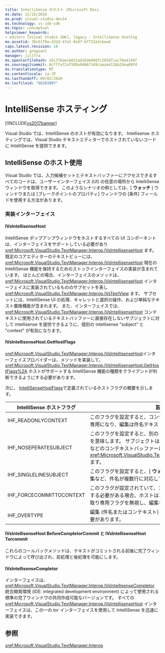 ```yaml
---
title: IntelliSense のホスト |Microsoft Docs
ms.date: 11/15/2016
ms.prod: visual-studio-dev14
ms.technology: vs-ide-sdk
ms.topic: conceptual
helpviewer_keywords:
- editors [Visual Studio SDK], legacy - IntelliSense hosting
ms.assetid: 20c61f8a-d32d-47e2-9c67-bf721e2cbead
caps.latest.revision: 18
ms.author: gregvanl
manager: jillfra
ms.openlocfilehash: a5c378aec6822a436de0d8fc2656fcac7be4149f
ms.sourcegitcommit: 6cfffa72af599a9d667249caaaa411bb28ea69fd
ms.translationtype: MT
ms.contentlocale: ja-JP
ms.lasthandoff: 09/02/2020
ms.locfileid: "68203897"
---
```

# <a name="intellisense-hosting"></a>IntelliSense ホスティング
[!INCLUDE[vs2017banner](../includes/vs2017banner.md)]

Visual Studio では、IntelliSense のホストが有効になります。 Intellisense ホスティングでは、Visual Studio テキストエディターでホストされていないコードに IntelliSense を提供できます。  
  
## <a name="intellisense-hosting-usage"></a>IntelliSense のホスト使用  
 Visual Studio では、入力候補セットとテキストバッファーにアクセスできるすべてのコードは、ユーザーインターフェイス (UI) の任意の場所から IntelliSense ウィンドウを取得できます。 このようなシナリオの例としては、[ **ウォッチ** ] ウィンドウまたは [ブレークポイントのプロパティ] ウィンドウの [条件] フィールドを使用する方法があります。  
  
### <a name="implementation-interfaces"></a>実装インターフェイス  
  
#### <a name="ivsintellisensehost"></a>IVsIntellisenseHost  
 IntelliSense ポップアップウィンドウをホストするすべての UI コンポーネントは、インターフェイスをサポートしている必要があり <xref:Microsoft.VisualStudio.TextManager.Interop.IVsIntellisenseHost> ます。 既定のコアエディターのテキストビューには、 <xref:Microsoft.VisualStudio.TextManager.Interop.IVsIntellisenseHost> 現在の IntelliSense 機能を保持するためのストックインターフェイスの実装が含まれています。 ほとんどの場合、インターフェイスのメソッドは、 <xref:Microsoft.VisualStudio.TextManager.Interop.IVsIntellisenseHost> インターフェイスに実装されているもののサブセットを表し <xref:Microsoft.VisualStudio.TextManager.Interop.IVsTextView> ます。 サブセットには、IntelliSense UI の処理、キャレットと選択の操作、および単純なテキスト置換機能が含まれます。 また、インターフェイスでは、 <xref:Microsoft.VisualStudio.TextManager.Interop.IVsIntellisenseHost> コンテキストに使用されているテキストバッファーに直接存在しないサブジェクトに対して intellisense を提供できるように、個別の intellisense "subject" と "context" が有効になります。  
  
#### <a name="ivsintellisensehostgethostflags"></a>IVsIntellisenseHost.GetHostFlags  
 <xref:Microsoft.VisualStudio.TextManager.Interop.IVsIntellisenseHost>インターフェイスプロバイダーは、メソッドを実装して、 <xref:Microsoft.VisualStudio.TextManager.Interop.IVsIntellisenseHost.GetHostFlags%2A> ホストがサポートする IntelliSense 機能の種類をクライアントが判断できるようにする必要があります。  
  
 次に、 [IntelliSenseHostFlags](../extensibility/intellisensehostflags.md)で定義されているホストフラグの概要を示します。  
  
|IntelliSense ホストフラグ|説明|  
|----------------------------|-----------------|  
|IHF_READONLYCONTEXT|このフラグを設定すると、コンテキストバッファーは読み取り専用になり、編集は件名テキスト内でのみ行われます。|  
|IHF_NOSEPERATESUBJECT|このフラグを設定すると、別の IntelliSense の件名がないことを意味します。 サブジェクトは、従来の IntelliSense システムなどのコンテキストバッファーに存在し <xref:Microsoft.VisualStudio.TextManager.Interop.IVsTextView> ます。|  
|IHF_SINGLELINESUBJECT|このフラグを設定すると、[ **ウォッチ** ] ウィンドウの単一行の編集など、件名が複数行に対応していないことを意味します。|  
|IHF_FORCECOMMITTOCONTEXT|このフラグが設定されていて、コンテキストバッファーを更新する必要がある場合、ホストはコンテキストバッファーの読み取り専用フラグを無視し、編集を続行できるようにします。|  
|IHF_OVERTYPE|編集 (件名またはコンテキスト) は、上書きモードで実行する必要があります。|  
  
#### <a name="ivsintellisensehostbeforecompletorcommit-and-ivsintellisensehostaftercompletorcommit"></a>IVsIntellisenseHost BeforeCompletorCommit と IVsIntellisenseHost Torcommit  
 これらのコールバックメソッドは、テキストがコミットされる前後に完了ウィンドウによって呼び出され、前処理と後処理を可能にします。  
  
#### <a name="ivsintellisensecompletor"></a>IVsIntellisenseCompletor  
 インターフェイスは、 <xref:Microsoft.VisualStudio.TextManager.Interop.IVsIntellisenseCompletor> 統合開発環境 (IDE: integrated development environment) によって使用される標準の完了ウィンドウの共同作成可能なバージョンです。 すべての <xref:Microsoft.VisualStudio.TextManager.Interop.IVsIntellisenseHost> インターフェイスは、この一の tor インターフェイスを使用して IntelliSense を迅速に実装できます。  
  
## <a name="see-also"></a>参照  
 <xref:Microsoft.VisualStudio.TextManager.Interop>
